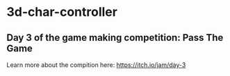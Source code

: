 # 3d-char-controller

## Day 3 of the game making competition: Pass The Game 
Learn more about the compition here: https://itch.io/jam/day-3
 
